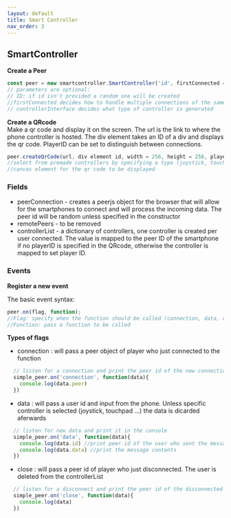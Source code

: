 ```yaml
---
layout: default
title: Smart Controller
nav_order: 3
---
```


## SmartController



**Create a Peer** 
```javascript
const peer = new smartcontroller.SmartController('id', firstConnected = true, controllerInterface = BaseController); 
// parameters are optional:
// ID: if id isn't provided a random one will be created
//firstConnected decides how to handle multiple connections of the same player id
// controllerInterface decides what type of controller is generated 
```


**Create a QRcode** \
Make a qr code and display it on the screen. The url is the link to where the phone controller is hosted. The div element takes an ID of a div and displays the qr code. PlayerID can be set to distinguish between connections. 
```javascript
peer.createQrCode(url, div element id, width = 256, height = 256, playerID = null);
//select from premade controllers by specifying a type (joystick, touchscreen, nes controller) or provide a url for your own controller
//canvas element for the qr code to be displayed
```

### Fields

* peerConnection - creates a peerjs object for the browser that will allow for the smartphones to connect and will process the incoming data. The peer id will be random unless specified in the constructor
* remotePeers - to be removed
* controllerList - a dictionary of controllers, one controller is created per user connected. The value is mapped to the peer ID of the smartphone if no playerID is specified in the QRcode, otherwise the controller is mapped to set player ID. 

### Events

**Register a new event**

The basic event syntax: 

```javascript
peer.on(flag, function);
//Flag: specify when the function should be called (connection, data, close)
//Function: pass a function to be called
```

**Types of flags** 

* connection : will pass a peer object of player who just connected to the function 

```javascript
  // listen for a connection and print the peer id of the new connection in the console
  simple_peer.on('connection', function(data){
    console.log(data.peer)
  })
```


* data : will pass a user id and input from the phone. Unless specific controller is selected (joystick, touchpad ...) the data is dicarded aferwards

```javascript
  // listen for new data and print it in the console
  simple_peer.on('data', function(data){
    console.log(data.id) //print peer id of the user who sent the message
    console.log(data.data) //print the message contents
  })
```

* close : will pass a peer id of player who just disconnected. The user is deleted from the controllerList


```javascript
  // listen for a disconnect and print the peer id of the disconnected player in the console
  simple_peer.on('close', function(data){
    console.log(data)
  })
```







